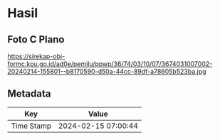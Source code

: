 # Hasil

## Foto C Plano

https://sirekap-obj-formc.kpu.go.id/ad0e/pemilu/ppwp/36/74/03/10/07/3674031007002-20240214-155801--b8170590-d50a-44cc-89df-a78605b523ba.jpg


## Metadata

| Key        | Value               |
| ---------- | ------------------- |
| Time Stamp | 2024-02-15 07:00:44 |



